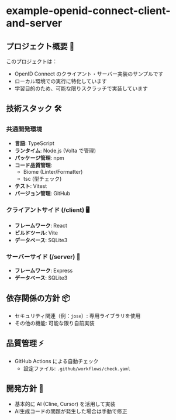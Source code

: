 # example-openid-connect-client-and-server

## プロジェクト概要 🔑

このプロジェクトは：
- OpenID Connect のクライアント・サーバー実装のサンプルです
- ローカル環境での実行に特化しています
- 学習目的のため、可能な限りスクラッチで実装しています

## 技術スタック 🛠️

### 共通開発環境
- **言語**: TypeScript
- **ランタイム**: Node.js (Volta で管理)
- **パッケージ管理**: npm
- **コード品質管理**:
  - Biome (Linter/Formatter)
  - tsc (型チェック)
- **テスト**: Vitest
- **バージョン管理**: GitHub

### クライアントサイド (/client) 🖥️
- **フレームワーク**: React
- **ビルドツール**: Vite
- **データベース**: SQLite3

### サーバーサイド (/server) 🔧
- **フレームワーク**: Express
- **データベース**: SQLite3

## 依存関係の方針 📦

- セキュリティ関連（例：`jose`）: 専用ライブラリを使用
- その他の機能: 可能な限り自前実装

## 品質管理 ⚡

- GitHub Actions による自動チェック
  - 設定ファイル: `.github/workflows/check.yaml`

## 開発方針 🤖

- 基本的に AI (Cline, Cursor) を活用して実装
- AI生成コードの問題が発生した場合は手動で修正
